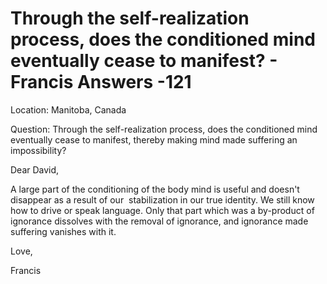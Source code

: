 # Through the self-realization process, does the conditioned mind eventually cease to manifest? - Francis Answers -121

Location: Manitoba, Canada&nbsp;

Question: Through the self-realization process, does the conditioned mind eventually cease to manifest, thereby making mind made suffering an impossibility?

Dear David,

A large part of the conditioning of the body mind is useful and doesn't disappear as a result of our&nbsp; stabilization in our true identity. We still know how to drive or speak language. Only that part which was a by-product of ignorance dissolves with the removal of ignorance, and ignorance made suffering vanishes with it.

Love,

Francis

